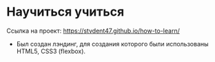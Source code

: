 # Научиться учиться 
Ссылка на проект: https://stvdent47.github.io/how-to-learn/
* Был создан лэндинг, для создания которого были использованы HTML5, CSS3 (flexbox). 
